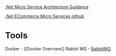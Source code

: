 [.Net Micro Service Architecture Guidance](https://dotnet.microsoft.com/en-us/learn/aspnet/microservices-architecture)

[.Net ECommerce Micro Services github](https://github.com/dotnet-architecture/eShopOnContainers/tree/dev)

# Tools 
Docker - [[Docker Overview]]
Rabbit MQ - [RabbitMQ](https://www.rabbitmq.com/)



